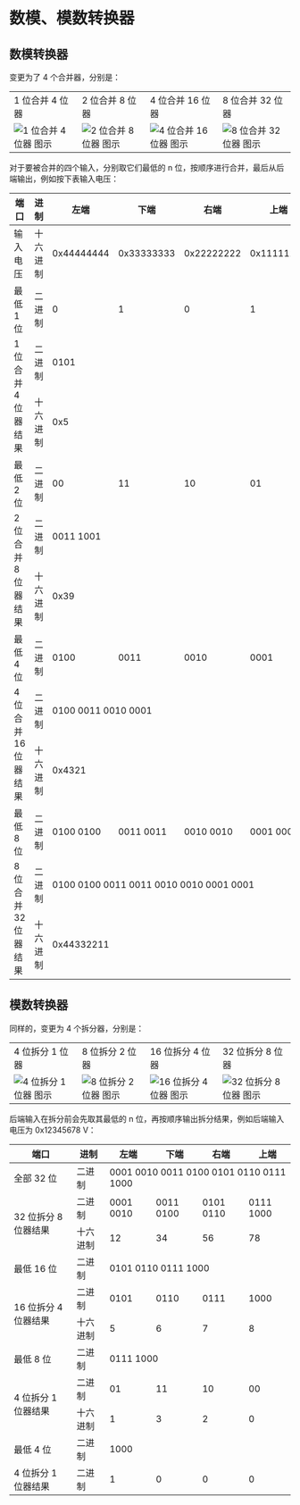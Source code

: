 # 数模、模数转换器 <Badge text="1.0"/>

## 数模转换器

变更为了 4 个合并器，分别是：

<table :class="$style.img_width_100px">
    <tbody>
        <tr>
            <td>1 位合并 4 位器</td>
            <td>2 位合并 8 位器</td>
            <td>4 位合并 16 位器</td>
            <td>8 位合并 32 位器</td>
        </tr>
        <tr>
            <td><img src="/images/base/shift/GVDigitalToAnalogConverterBlock1-4.webp" alt="1 位合并 4 位器 图示"/></td>
            <td><img src="/images/base/shift/GVDigitalToAnalogConverterBlock2-8.webp" alt="2 位合并 8 位器 图示"/></td>
            <td><img src="/images/base/shift/GVDigitalToAnalogConverterBlock4-16.webp" alt="4 位合并 16 位器 图示"/></td>
            <td><img src="/images/base/shift/GVDigitalToAnalogConverterBlock8-32.webp" alt="8 位合并 32 位器 图示"/></td>
        </tr>
    </tbody>
</table>
对于要被合并的四个输入，分别取它们最低的 n 位，按顺序进行合并，最后从后端输出，例如按下表输入电压：

<table :class="$style.td_center">
    <thead>
        <tr>
            <th>端口</th>
            <th>进制</th>
            <th>左端</th>
            <th>下端</th>
            <th>右端</th>
            <th>上端</th>
        </tr>
    </thead>
    <tbody>
        <tr>
            <td>输入电压</td>
            <td>十六进制</td>
            <td class="mono">0x44444444</td>
            <td class="mono">0x33333333</td>
            <td class="mono">0x22222222</td>
            <td class="mono">0x11111111</td>
        </tr>
        <tr>
            <td>最低 1 位</td>
            <td>二进制</td>
            <td class="mono red">0</td>
            <td class="mono green">1</td>
            <td class="mono orange">0</td>
            <td class="mono blue">1</td>
        </tr>
        <tr>
            <td rowspan="2">1 位合并 4 位器结果</td>
            <td>二进制</td>
            <td colspan="4" class="mono"><span class="red">0</span><span class="green">1</span><span class="orange">0</span><span class="blue">1</span></td>
        </tr>
        <tr>
            <td>十六进制</td>
            <td colspan="4" class="mono">0x5</td>
        </tr>
        <tr>
            <td>最低 2 位</td>
            <td>二进制</td>
            <td class="mono red">00</td>
            <td class="mono green">11</td>
            <td class="mono orange">10</td>
            <td class="mono blue">01</td>
        </tr>
        <tr>
            <td rowspan="2">2 位合并 8 位器结果</td>
            <td>二进制</td>
            <td colspan="4" class="mono"><span class="red">00</span><span class="green">11</span> <span class="orange">10</span><span class="blue">01</span></td>
        </tr>
        <tr>
            <td>十六进制</td>
            <td colspan="4" class="mono">0x39</td>
        </tr>
        <tr>
            <td>最低 4 位</td>
            <td>二进制</td>
            <td class="mono red">0100</td>
            <td class="mono green">0011</td>
            <td class="mono orange">0010</td>
            <td class="mono blue">0001</td>
        </tr>
        <tr>
            <td rowspan="2">4 位合并 16 位器结果</td>
            <td>二进制</td>
            <td colspan="4" class="mono"><span class="red">0100</span> <span class="green">0011</span> <span class="orange">0010</span> <span class="blue">0001</span></td>
        </tr>
        <tr>
            <td>十六进制</td>
            <td colspan="4" class="mono">0x4321</td>
        </tr>
        <tr>
            <td>最低 8 位</td>
            <td>二进制</td>
            <td class="mono red">0100 0100</td>
            <td class="mono green">0011 0011</td>
            <td class="mono orange">0010 0010</td>
            <td class="mono blue">0001 0001</td>
        </tr>
        <tr>
            <td rowspan="2">8 位合并 32 位器结果</td>
            <td>二进制</td>
            <td colspan="4" class="mono"><span class="red">0100 0100</span> <span class="green">0011 0011</span> <span class="orange">0010 0010</span> <span class="blue">0001 0001</span></td>
        </tr>
        <tr>
            <td>十六进制</td>
            <td colspan="4" class="mono">0x44332211</td>
        </tr>
    </tbody>
</table>

## 模数转换器

同样的，变更为 4 个拆分器，分别是：

<table :class="$style.img_width_100px">
    <tbody>
        <tr>
            <td>4 位拆分 1 位器</td>
            <td>8 位拆分 2 位器</td>
            <td>16 位拆分 4 位器</td>
            <td>32 位拆分 8 位器</td>
        </tr>
        <tr>
            <td><img src="/images/base/shift/GVDigitalToAnalogConverterBlock1-4.webp" alt="4 位拆分 1 位器 图示"/></td>
            <td><img src="/images/base/shift/GVDigitalToAnalogConverterBlock2-8.webp" alt="8 位拆分 2 位器 图示"/></td>
            <td><img src="/images/base/shift/GVDigitalToAnalogConverterBlock4-16.webp" alt="16 位拆分 4 位器 图示"/></td>
            <td><img src="/images/base/shift/GVDigitalToAnalogConverterBlock8-32.webp" alt="32 位拆分 8 位器 图示"/></td>
        </tr>
    </tbody>
</table>

后端输入在拆分前会先取其最低的 n 位，再按顺序输出拆分结果，例如后端输入电压为 0x12345678 V：

<table :class="$style.td_center">
    <thead>
        <tr>
            <th>端口</th>
            <th>进制</th>
            <th>左端</th>
            <th>下端</th>
            <th>右端</th>
            <th>上端</th>
        </tr>
    </thead>
    <tbody>
        <tr>
            <td>全部 32 位</td>
            <td>二进制</td>
            <td colspan="4" class="mono"><span class="red">0001 0010</span> <span class="green">0011 0100</span> <span class="orange">0101 0110</span> <span class="blue">0111 1000</span></td>
        </tr>
        <tr>
            <td rowspan="2">32 位拆分 8 位器结果</td>
            <td>二进制</td>
            <td class="mono red">0001 0010</td>
            <td class="mono green">0011 0100</td>
            <td class="mono orange">0101 0110</td>
            <td class="mono blue">0111 1000</td>
        </tr>
        <tr>
            <td>十六进制</td>
            <td class="mono red">12</td>
            <td class="mono green">34</td>
            <td class="mono orange">56</td>
            <td class="mono blue">78</td>
        </tr>
        <tr>
            <td>最低 16 位</td>
            <td>二进制</td>
            <td colspan="4" class="mono"><span class="red">0101</span> <span class="green">0110</span> <span class="orange">0111</span> <span class="blue">1000</span></td>
        </tr>
        <tr>
            <td rowspan="2">16 位拆分 4 位器结果</td>
            <td>二进制</td>
            <td class="mono red">0101</td>
            <td class="mono green">0110</td>
            <td class="mono orange">0111</td>
            <td class="mono blue">1000</td>
        </tr>
        <tr>
            <td>十六进制</td>
            <td class="mono red">5</td>
            <td class="mono green">6</td>
            <td class="mono orange">7</td>
            <td class="mono blue">8</td>
        </tr>
        <tr>
            <td>最低 8 位</td>
            <td>二进制</td>
            <td colspan="4" class="mono"><span class="red">01</span><span class="green">11</span> <span class="orange">10</span><span class="blue">00</span></td>
        </tr>
        <tr>
            <td rowspan="2">4 位拆分 1 位器结果</td>
            <td>二进制</td>
            <td class="mono red">01</td>
            <td class="mono green">11</td>
            <td class="mono orange">10</td>
            <td class="mono blue">00</td>
        </tr>
        <tr>
            <td>十六进制</td>
            <td class="mono red">1</td>
            <td class="mono green">3</td>
            <td class="mono orange">2</td>
            <td class="mono blue">0</td>
        </tr>
        <tr>
            <td>最低 4 位</td>
            <td>二进制</td>
            <td colspan="4" class="mono"><span class="red">1</span><span class="green">0</span><span class="orange">0</span><span class="blue">0</span></td>
        </tr>
        <tr>
            <td>4 位拆分 1 位器结果</td>
            <td>二进制</td>
            <td class="mono red">1</td>
            <td class="mono green">0</td>
            <td class="mono orange">0</td>
            <td class="mono blue">0</td>
        </tr>
    </tbody>
</table>

<style module>
.td_center th, .td_center td {
    text-align: center;
}
.img_width_100px img {
    width: 100px;
    image-rendering: pixelated;
}
</style>